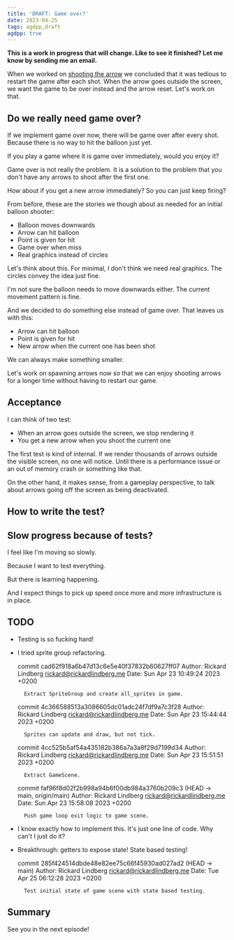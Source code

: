```yaml
---
title: 'DRAFT: Game over?'
date: 2023-04-25
tags: agdpp,draft
agdpp: true
---
```


**This is a work in progress that will change. Like to see it finished? Let me know by sending me an email.**

When we worked on [shooting the
arrow](/writing/agdpp-shooting-arrow/index.html) we concluded that it was
tedious to restart the game after each shot. When the arrow goes outside the
screen, we want the game to be over instead and the arrow reset. Let's work on
that.

## Do we really need game over?

If we implement game over now, there will be game over after every shot.
Because there is no way to hit the balloon just yet.

If you play a game where it is game over immediately, would you enjoy it?

Game over is not really the problem. It is a solution to the problem that you
don't have any arrows to shoot after the first one.

How about if you get a new arrow immediately? So you can just keep firing?

From before, these are the stories we though about as needed for an initial
balloon shooter:

* Balloon moves downwards
* Arrow can hit balloon
* Point is given for hit
* Game over when miss
* Real graphics instead of circles

Let's think about this. For minimal, I don't think we need real graphics. The
circles convey the idea just fine.

I'm not sure the balloon needs to move downwards either. The current movement
pattern is fine.

And we decided to do something else instead of game over. That leaves us with
this:

* Arrow can hit balloon
* Point is given for hit
* New arrow when the current one has been shot

We can always make something smaller.

Let's work on spawning arrows now so that we can enjoy shooting arrows for a
longer time without having to restart our game.

## Acceptance

I can think of two test:

* When an arrow goes outside the screen, we stop rendering it
* You get a new arrow when you shoot the current one

The first test is kind of internal. If we render thousands of arrows outside
the visible screen, no one will notice. Until there is a performance issue or
an out of memory crash or something like that.

On the other hand, it makes sense, from a gameplay perspective, to talk about
arrows going off the screen as being deactivated.

## How to write the test?

## Slow progress because of tests?

I feel like I'm moving so slowly.

Because I want to test everything.

But there is learning happening.

And I expect things to pick up speed once more and more infrastructure is in
place.

## TODO

* Testing is so fucking hard!
* I tried sprite group refactoring.

    commit cad62f918a6b47d13c6e5e40f37832b60627ff07
    Author: Rickard Lindberg <rickard@rickardlindberg.me>
    Date:   Sun Apr 23 10:49:24 2023 +0200

        Extract SpriteGroup and create all_sprites in game.

    commit 4c366588513a3086605dc01adc24f7df9a7c3f28
    Author: Rickard Lindberg <rickard@rickardlindberg.me>
    Date:   Sun Apr 23 15:44:44 2023 +0200

        Sprites can update and draw, but not tick.

    commit 4cc525b5af54a435182b386a7a3a8f29d7199d34
    Author: Rickard Lindberg <rickard@rickardlindberg.me>
    Date:   Sun Apr 23 15:51:51 2023 +0200

        Extract GameScene.

    commit faf96f8d02f2b998a94b6f00db984a3760b209c3 (HEAD -> main, origin/main)
    Author: Rickard Lindberg <rickard@rickardlindberg.me>
    Date:   Sun Apr 23 15:58:08 2023 +0200

        Push game loop exit logic to game scene.

* I know exactly how to implement this. It's just one line of code. Why can't I
  just do it?

* Breakthrough: getters to expose state! State based testing!

    commit 285f424514dbde48e82ee75c66f45930ad027ad2 (HEAD -> main)
    Author: Rickard Lindberg <rickard@rickardlindberg.me>
    Date:   Tue Apr 25 06:12:28 2023 +0200

        Test initial state of game scene with state based testing.

## Summary

See you in the next episode!
